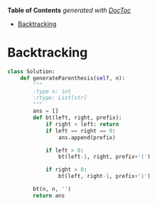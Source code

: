 <!-- START doctoc generated TOC please keep comment here to allow auto update -->
<!-- DON'T EDIT THIS SECTION, INSTEAD RE-RUN doctoc TO UPDATE -->
**Table of Contents**  *generated with [DocToc](https://github.com/thlorenz/doctoc)*

- [Backtracking](#backtracking)

<!-- END doctoc generated TOC please keep comment here to allow auto update -->

# Backtracking

```python
class Solution:
    def generateParenthesis(self, n):
        """
        :type n: int
        :rtype: List[str]
        """
        ans = []
        def bt(left, right, prefix):
            if right < left: return
            if left == right == 0:
                ans.append(prefix)

            if left > 0:
                bt(left-1, right, prefix+'(')

            if right > 0:
                bt(left, right-1, prefix+')')

        bt(n, n, '')
        return ans
```
